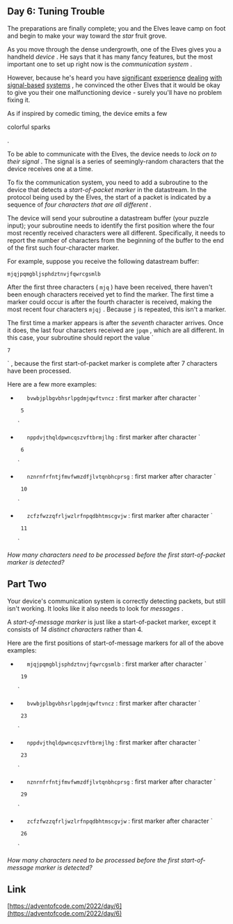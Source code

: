 ## Day 6: Tuning Trouble

The preparations are finally complete; you and the Elves leave camp on foot and begin to make your way toward the
_star_
fruit grove.

As you move through the dense undergrowth, one of the Elves gives you a handheld
_device_
. He says that it has many fancy features, but the most important one to set up right now is the
_communication system_
.

However, because he's heard you have
[significant](/2016/day/6) [experience](/2016/day/25) [dealing](/2019/day/7) [with](/2019/day/9) [signal-based](/2019/day/16) [systems](/2021/day/25)
, he convinced the other Elves that it would be okay to give you their one malfunctioning device - surely you'll have no problem fixing it.

As if inspired by comedic timing, the device emits a few

colorful sparks

.

To be able to communicate with the Elves, the device needs to
_lock on to their signal_
. The signal is a series of seemingly-random characters that the device receives one at a time.

To fix the communication system, you need to add a subroutine to the device that detects a
_start-of-packet marker_
in the datastream. In the protocol being used by the Elves, the start of a packet is indicated by a sequence of
_four characters that are all different_
.

The device will send your subroutine a datastream buffer (your puzzle input); your subroutine needs to identify the first position where the four most recently received characters were all different. Specifically, it needs to report the number of characters from the beginning of the buffer to the end of the first such four-character marker.

For example, suppose you receive the following datastream buffer:

```
mjqjpqmgbljsphdztnvjfqwrcgsmlb
```

After the first three characters (
`mjq`
) have been received, there haven't been enough characters received yet to find the marker. The first time a marker could occur is after the fourth character is received, making the most recent four characters
`mjqj`
. Because
`j`
is repeated, this isn't a marker.

The first time a marker appears is after the
_seventh_
character arrives. Once it does, the last four characters received are
`jpqm`
, which are all different. In this case, your subroutine should report the value
`

    7

`
, because the first start-of-packet marker is complete after 7 characters have been processed.

Here are a few more examples:

- `    bvwbjplbgvbhsrlpgdmjqwftvncz
  `
  : first marker after character
  `

       5

  `

- `    nppdvjthqldpwncqszvftbrmjlhg
  `
  : first marker after character
  `

       6

  `

- `    nznrnfrfntjfmvfwmzdfjlvtqnbhcprsg
  `
  : first marker after character
  `

       10

  `

- `    zcfzfwzzqfrljwzlrfnpqdbhtmscgvjw
  `
  : first marker after character
  `

       11

  `

_How many characters need to be processed before the first start-of-packet marker is detected?_

## Part Two

Your device's communication system is correctly detecting packets, but still isn't working. It looks like it also needs to look for
_messages_
.

A
_start-of-message marker_
is just like a start-of-packet marker, except it consists of
_14 distinct characters_
rather than 4.

Here are the first positions of start-of-message markers for all of the above examples:

- `    mjqjpqmgbljsphdztnvjfqwrcgsmlb
  `
  : first marker after character
  `

       19

  `

- `    bvwbjplbgvbhsrlpgdmjqwftvncz
  `
  : first marker after character
  `

       23

  `

- `    nppdvjthqldpwncqszvftbrmjlhg
  `
  : first marker after character
  `

       23

  `

- `    nznrnfrfntjfmvfwmzdfjlvtqnbhcprsg
  `
  : first marker after character
  `

       29

  `

- `    zcfzfwzzqfrljwzlrfnpqdbhtmscgvjw
  `
  : first marker after character
  `

       26

  `

_How many characters need to be processed before the first start-of-message marker is detected?_

## Link

[https://adventofcode.com/2022/day/6](https://adventofcode.com/2022/day/6)
